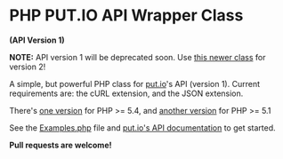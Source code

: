PHP PUT.IO API Wrapper Class
============================
**(API Version 1)**

**NOTE:** API version 1 will be deprecated soon. Use [this newer class](https://github.com/nicoSWD/put.io-api-v2) for version 2!

A simple, but powerful PHP class for [put.io](https://put.io/)'s API (version 1).
Current requirements are: the cURL extension, and the JSON extension.

There's [one version](/nicoSWD/put.io-API/blob/master/PutIO.php) for PHP >= 5.4, and
[another version](/nicoSWD/put.io-API/blob/master/PutIO-php5.1.php) for PHP >= 5.1

See the [Examples.php](/nicoSWD/put.io-API/blob/master/Examples.php) file and
[put.io's API documentation](https://put.io/service/api/server) to get started.

**Pull requests are welcome!**
